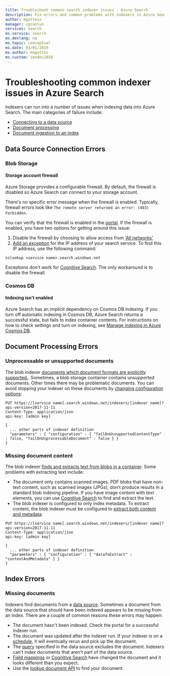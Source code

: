 ```yaml
---
title: Troubleshoot common search indexer issues - Azure Search
description: Fix errors and common problems with indexers in Azure Search, including data source connection, firewall, and missing documents.
author: mgottein
manager: cgronlun
services: search
ms.service: search
ms.devlang: na
ms.topic: conceptual
ms.date: 03/01/2019
ms.author: magottei
ms.custom: seodec2018
---
```


# Troubleshooting common indexer issues in Azure Search

Indexers can run into a number of issues when indexing data into Azure Search. The main categories of failure include:

* [Connecting to a data source](#Data-Source-Connection-Errors)
* [Document processing](#Document-Processing-Errors)
* [Document ingestion to an index](#Index-Errors)

## Data Source Connection Errors

### Blob Storage

#### Storage account firewall

Azure Storage provides a configurable firewall. By default, the firewall is disabled so Azure Search can connect to your storage account.

There's no specific error message when the firewall is enabled. Typically, firewall errors look like `The remote server returned an error: (403) Forbidden`.

You can verify that the firewall is enabled in the [portal](https://docs.microsoft.com/azure/storage/common/storage-network-security#azure-portal). If the firewall is enabled, you have two options for getting around this issue:

1. Disable the firewall by choosing to allow access from ['All networks'](https://docs.microsoft.com/azure/storage/common/storage-network-security#azure-portal)
1. [Add an exception](https://docs.microsoft.com/azure/storage/common/storage-network-security#managing-ip-network-rules) for the IP address of your search service. To find this IP address, use the following command:

`nslookup <service name>.search.windows.net`

Exceptions don't work for [Cognitive Search](cognitive-search-concept-intro.md). The only workaround is to disable the firewall.

### Cosmos DB

#### Indexing isn't enabled

Azure Search has an implicit dependency on Cosmos DB indexing. If you turn off automatic indexing in Cosmos DB, Azure Search returns a successful state, but fails to index container contents. For instructions on how to check settings and turn on indexing, see [Manage indexing in Azure Cosmos DB](https://docs.microsoft.com/azure/cosmos-db/how-to-manage-indexing-policy#manage-indexing-using-azure-portal).

## Document Processing Errors

### Unprocessable or unsupported documents

The blob indexer [documents which document formats are explicitly supported.](search-howto-indexing-azure-blob-storage.md#supported-document-formats). Sometimes, a blob storage container contains unsupported documents. Other times there may be problematic documents. You can avoid stopping your indexer on these documents by [changing configuration options](search-howto-indexing-azure-blob-storage.md#dealing-with-errors):

```
PUT https://[service name].search.windows.net/indexers/[indexer name]?api-version=2017-11-11
Content-Type: application/json
api-key: [admin key]

{
  ... other parts of indexer definition
  "parameters" : { "configuration" : { "failOnUnsupportedContentType" : false, "failOnUnprocessableDocument" : false } }
}
```

### Missing document content

The blob indexer [finds and extracts text from blobs in a container](search-howto-indexing-azure-blob-storage.md#how-azure-search-indexes-blobs). Some problems with extracting text include:

* The document only contains scanned images. PDF blobs that have non-text content, such as scanned images (JPGs), don't produce results in a standard blob indexing pipeline. If you have image content with text elements, you can use [Cognitive Search](cognitive-search-concept-image-scenarios.md) to find and extract the text.
* The blob indexer is configured to only index metadata. To extract content, the blob indexer must be configured to [extract both content and metadata](search-howto-indexing-azure-blob-storage.md#controlling-which-parts-of-the-blob-are-indexed):

```
PUT https://[service name].search.windows.net/indexers/[indexer name]?api-version=2017-11-11
Content-Type: application/json
api-key: [admin key]

{
  ... other parts of indexer definition
  "parameters" : { "configuration" : { "dataToExtract" : "contentAndMetadata" } }
}
```

## Index Errors

### Missing documents

Indexers find documents from a [data source](https://docs.microsoft.com/rest/api/searchservice/create-data-source). Sometimes a document from the data source that should have been indexed appears to be missing from an index. There are a couple of common reasons these errors may happen:

* The document hasn't been indexed. Check the portal for a successful indexer run.
* The document was updated after the indexer run. If your indexer is on a [schedule](https://docs.microsoft.com/rest/api/searchservice/create-indexer#indexer-schedule), it will eventually rerun and pick up the document.
* The [query](https://docs.microsoft.com/rest/api/searchservice/create-data-source#request-body-syntax) specified in the data source excludes the document. Indexers can't index documents that aren't part of the data source.
* [Field mappings](https://docs.microsoft.com/rest/api/searchservice/create-indexer#fieldmappings) or [Cognitive Search](https://docs.microsoft.com/azure/search/cognitive-search-concept-intro) have changed the document and it looks different than you expect.
* Use the [lookup document API](https://docs.microsoft.com/rest/api/searchservice/lookup-document) to find your document.
